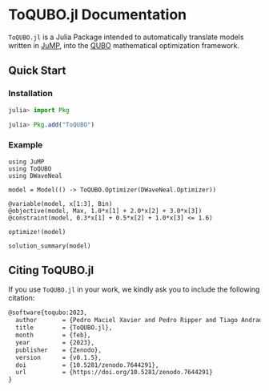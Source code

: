 # ToQUBO.jl Documentation

`ToQUBO.jl` is a Julia Package intended to automatically translate models written in [JuMP](https://github.com/jump-dev/JuMP.jl), into the [QUBO](https://en.wikipedia.org/wiki/Quadratic_unconstrained_binary_optimization) mathematical optimization framework.

## Quick Start

### Installation
```julia
julia> import Pkg

julia> Pkg.add("ToQUBO")
```

### Example
```@example
using JuMP
using ToQUBO
using DWaveNeal

model = Model(() -> ToQUBO.Optimizer(DWaveNeal.Optimizer))

@variable(model, x[1:3], Bin)
@objective(model, Max, 1.0*x[1] + 2.0*x[2] + 3.0*x[3])
@constraint(model, 0.3*x[1] + 0.5*x[2] + 1.0*x[3] <= 1.6)

optimize!(model)

solution_summary(model)
```

## Citing ToQUBO.jl
If you use `ToQUBO.jl` in your work, we kindly ask you to include the following citation:
```tex
@software{toqubo:2023,
  author       = {Pedro Maciel Xavier and Pedro Ripper and Tiago Andrade and Joaquim Dias Garcia and David E. Bernal Neira},
  title        = {ToQUBO.jl},
  month        = {feb},
  year         = {2023},
  publisher    = {Zenodo},
  version      = {v0.1.5},
  doi          = {10.5281/zenodo.7644291},
  url          = {https://doi.org/10.5281/zenodo.7644291}
}
```